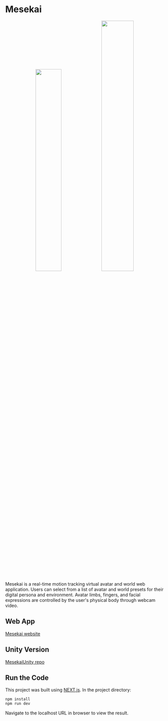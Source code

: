 # Mesekai

<p align="center">
  <img src="https://github.com/Neleac/Mesekai/blob/main/public/misc/dab.PNG" width="40.4%" />
  <img src="https://github.com/Neleac/Mesekai/blob/main/public/misc/cover.png" width="45%" />
</p>

Mesekai is a real-time motion tracking virtual avatar and world web application. Users can select from a list of avatar and world presets for their digital persona and environment. Avatar limbs, fingers, and facial expressions are controlled by the user's physical body through webcam video.

## Web App
[Mesekai website](https://mesekai-neleac.vercel.app/)

## Unity Version
[MesekaiUnity repo](https://github.com/Neleac/MesekaiUnity)

## Run the Code
This project was built using [NEXT.js](https://nextjs.org). In the project directory:
```
npm install
npm run dev
```
Navigate to the localhost URL in browser to view the result.
